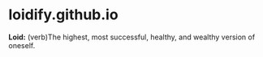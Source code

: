 # loidify.github.io

**Loid:** (verb)The highest, most successful, healthy, and wealthy version of oneself. 
